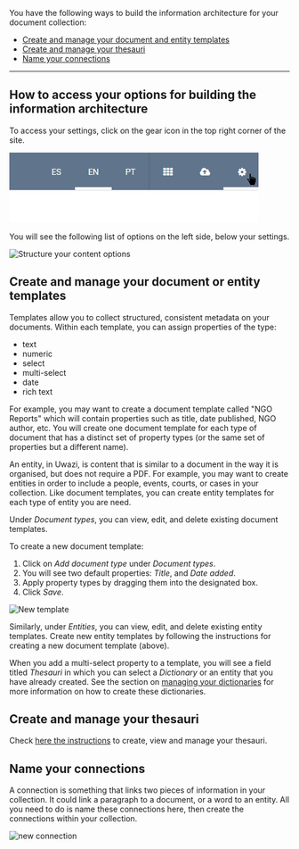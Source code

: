 You have the following ways to build the information architecture for your document collection:
* [Create and manage your document and entity templates](https://github.com/huridocs/uwazi/wiki/Build-the-information-architecture#create-and-manage-your-document-or-entity-templates)
* [Create and manage your thesauri](https://github.com/huridocs/uwazi/wiki/Build-the-information-architecture#create-and-manage-your-thesauri)
* [Name your connections](https://github.com/huridocs/uwazi/wiki/Build-the-information-architecture#name-your-connections)

***

## How to access your options for building the information architecture

To access your settings, click on the gear icon in the top right corner of the site.

![Gear icon](https://raw.githubusercontent.com/huridocs/uwazi-assets/master/wiki/screenshots/settings_link.jpg)

You will see the following list of options on the left side, below your settings. 

![Structure your content options](https://www.huridocs.org/wp-content/uploads/2018/11/Captura-de-pantalla-2018-11-13-a-las-23.50.22.png)

## Create and manage your document or entity templates
Templates allow you to collect structured, consistent metadata on your documents. Within each template, you can assign properties of the type:
* text 
* numeric
* select
* multi-select
* date
* rich text

For example, you may want to create a document template called "NGO Reports" which will contain properties such as title, date published, NGO author, etc. You will create one document template for each type of document that has a distinct set of property types (or the same set of properties but a different name).

An entity, in Uwazi, is content that is similar to a document in the way it is organised, but does not require a PDF. For example, you may want to create entities in order to include a people, events, courts, or cases in your collection. Like document templates, you can create entity templates for each type of entity you are need. 

Under _Document types_, you can view, edit, and delete existing document templates. 

To create a new document template:
1. Click on _Add document type_ under _Document types_.
2. You will see two default properties: _Title_, and _Date added_. 
3. Apply property types by dragging them into the designated box. 
4. Click _Save_.

![New template](https://www.huridocs.org/wp-content/uploads/2018/11/Captura-de-pantalla-2018-11-14-a-las-00.24.31.png)

Similarly, under _Entities_, you can view, edit, and delete existing entity templates. 
Create new entity templates by following the instructions for creating a new document template (above). 

When you add a multi-select property to a template, you will see a field titled _Thesauri_ in which you can select a _Dictionary_ or an entity that you have already created. See the section on [managing your dictionaries](https://github.com/huridocs/uwazi/wiki/Create-thesauri) for more information on how to create these dictionaries. 

## Create and manage your thesauri
Check [here the instructions](https://github.com/huridocs/uwazi/wiki/Create-thesauri) to create, view and manage your thesauri. 

## Name your connections
A connection is something that links two pieces of information in your collection. It could link a paragraph to a document, or a word to an entity. All you need to do is name these connections here, then create the connections within your collection.

![new connection](http://www.uwazi.io/wp-content/uploads/2017/04/connections.png)
